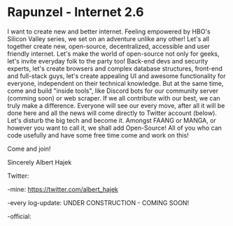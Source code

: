 # Rapunzel - Internet 2.6

I want to create new and better internet. Feeling empowered by HBO's Silicon Valley series, we set on an adventure unlike any other! Let's all together create new, open-source, decentralized, accessible and user friendly internet. Let's make the world of open-source not only for geeks, let's invite everyday folk to the party too! Back-end devs and security experts, let's create browsers and complex database structures, front-end and full-stack guys, let's create appealing UI and awesome functionality for everyone, independent on their technical knowledge. But at the same time, come and build "inside tools", like Discord bots for our community server (comming soon) or web scraper. If we all contribute with our best, we can truly make a difference. Everyone will see our every move, after all it will be done here and all the news will come directly to Twitter account (below). Let's disturb the big tech and become it. Amongst FAANG or MANGA, or however you want to call it,  we shall add Open-Source! All of you who can code usefully and have some free time come and work on this!

Come and join!

Sincerely Albert Hajek

Twitter:

-mine: https://twitter.com/albert_hajek

-every log-update: UNDER CONSTRUCTION - COMING SOON!

-official:
